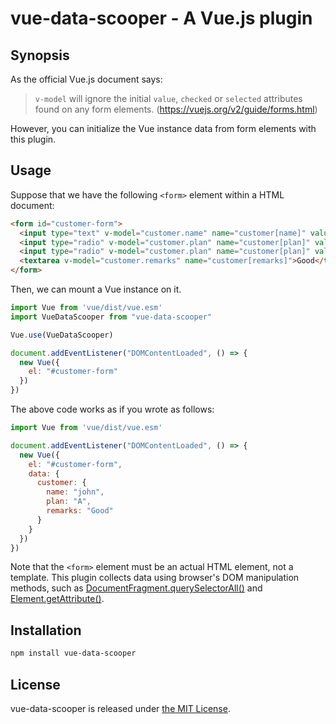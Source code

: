 # vue-data-scooper - A Vue.js plugin

## Synopsis

As the official Vue.js document says:

> `v-model` will ignore the initial `value`, `checked` or `selected` attributes
> found on any form elements.
> (https://vuejs.org/v2/guide/forms.html)

However, you can initialize the Vue instance data from form elements with this plugin.

## Usage

Suppose that we have the following `<form>` element within a HTML document:

```html
<form id="customer-form">
  <input type="text" v-model="customer.name" name="customer[name]" value="john">
  <input type="radio" v-model="customer.plan" name="customer[plan]" value="A" checked>
  <input type="radio" v-model="customer.plan" name="customer[plan]" value="B">
  <textarea v-model="customer.remarks" name="customer[remarks]">Good</textarea>
</form>
```

Then, we can mount a Vue instance on it.

```javascript
import Vue from 'vue/dist/vue.esm'
import VueDataScooper from "vue-data-scooper"

Vue.use(VueDataScooper)

document.addEventListener("DOMContentLoaded", () => {
  new Vue({
    el: "#customer-form"
  })
})
```

The above code works as if you wrote as follows:

```javascript
import Vue from 'vue/dist/vue.esm'

document.addEventListener("DOMContentLoaded", () => {
  new Vue({
    el: "#customer-form",
    data: {
      customer: {
        name: "john",
        plan: "A",
        remarks: "Good"
      }
    }
  })
})
```

Note that the `<form>` element must be an actual HTML element, not a template.
This plugin collects data using browser's DOM manipulation methods, such as
[DocumentFragment.querySelectorAll()](https://developer.mozilla.org/en-US/docs/Web/API/DocumentFragment/querySelectorAll) and [Element.getAttribute()](https://developer.mozilla.org/en-US/docs/Web/API/Element/getAttribute).

## Installation

```bash
npm install vue-data-scooper
```

## License

vue-data-scooper is released under [the MIT License](LICENSE).
